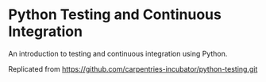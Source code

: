 # Python Testing and Continuous Integration

An introduction to testing and continuous integration using Python.

Replicated from https://github.com/carpentries-incubator/python-testing.git
